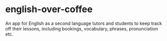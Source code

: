 # english-over-coffee
An app for English as a second language tutors and students to keep track off
their lessons, including bookings, vocabulary, phrases, pronunciation etc.
